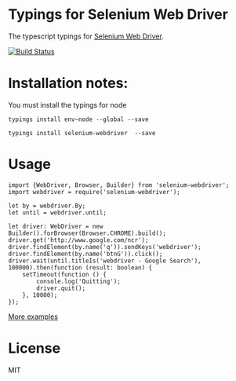 # Typings for Selenium Web Driver
The typescript typings for [Selenium Web Driver](http://www.seleniumhq.org/projects/webdriver/).

[![Build Status](https://travis-ci.org/sfali23/typings-selenium-webdriver.svg?branch=master)](https://travis-ci.org/sfali23/typings-selenium-webdriver)

# Installation notes:

You must install the typings for node 
```
typings install env~node --global --save
```

```
typings install selenium-webdriver  --save
```

# Usage

```
import {WebDriver, Browser, Builder} from 'selenium-webdriver';
import webdriver = require('selenium-webdriver');

let by = webdriver.By;
let until = webdriver.until;

let driver: WebDriver = new Builder().forBrowser(Browser.CHROME).build();
driver.get('http://www.google.com/ncr');
driver.findElement(by.name('q')).sendKeys('webdriver');
driver.findElement(by.name('btnG')).click();
driver.wait(until.titleIs('webdriver - Google Search'), 100000).then(function (result: boolean) {
    setTimeout(function () {
        console.log('Quitting');
        driver.quit();
    }, 10000);
});

```


[More examples](./test)

# License
MIT
